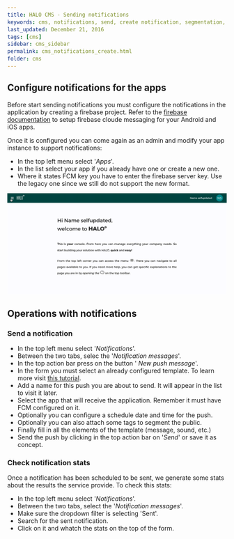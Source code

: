```yaml
---
title: HALO CMS - Sending notifications
keywords: cms, notifications, send, create notification, segmentation, marketing, loyalty
last_updated: December 21, 2016
tags: [cms]
sidebar: cms_sidebar
permalink: cms_notifications_create.html
folder: cms
---
```


## Configure notifications for the apps

Before start sending notifications you must configure the notifications in the application by creating a
firebase project. Refer to the [firebase documentation](https://firebase.google.com/docs/cloud-messaging/) to
setup firebase cloude messaging for your Android and iOS apps.

Once it is configured you can come again as an admin and modify your app instance to support notifications:

- In the top left menu select '*Apps*'.
- In the list select your app if you already have one or create a new one.
- Where it states FCM key you have to enter the firebase server key. Use the legacy one since we still do 
not support the new format.

<img src="./images/tutorial_app_configure_fcm.gif" />

## Operations with notifications

### Send a notification

- In the top left menu select '*Notifications*'.
- Between the two tabs, selec the '*Notification messages*'.
- In the top action bar press on the button '<span class="fa fa-plus" /> *New push message*'.
- In the form you must select an already configured template. To learn more visit [this tutorial](./cms_notifications_template).
- Add a name for this push you are about to send. It will appear in the list to  visit it later.
- Select the app that will receive the application. Remember it must have FCM configured on it.
- Optionally you can configure a schedule date and time for the push.
- Optionally you can also attach some tags to segment the public.
- Finally fill in all the elements of the template (message, sound, etc.)
- Send the push by clicking in the top action bar on '*Send*' or save it as concept.

### Check notification stats

Once a notification has been scheduled to be sent, we generate some stats about the results the service
provide. To check this stats:

- In the top left menu select '*Notifications*'.
- Between the two tabs, select the '*Notification messages*'.
- Make sure the dropdown filter is selecting 'Sent'.
- Search for the sent notification.
- Click on it and whatch the stats on the top of the form.

